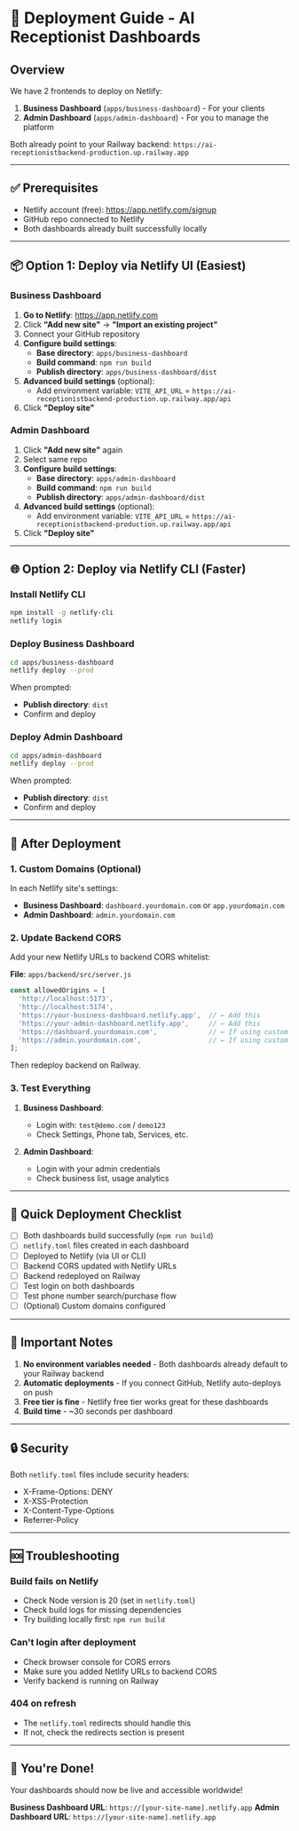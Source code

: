 # 🚀 Deployment Guide - AI Receptionist Dashboards

## Overview

We have 2 frontends to deploy on Netlify:
1. **Business Dashboard** (`apps/business-dashboard`) - For your clients
2. **Admin Dashboard** (`apps/admin-dashboard`) - For you to manage the platform

Both already point to your Railway backend: `https://ai-receptionistbackend-production.up.railway.app`

---

## ✅ Prerequisites

- Netlify account (free): https://app.netlify.com/signup
- GitHub repo connected to Netlify
- Both dashboards already built successfully locally

---

## 📦 Option 1: Deploy via Netlify UI (Easiest)

### Business Dashboard

1. **Go to Netlify**: https://app.netlify.com
2. Click **"Add new site"** → **"Import an existing project"**
3. Connect your GitHub repository
4. **Configure build settings**:
   - **Base directory**: `apps/business-dashboard`
   - **Build command**: `npm run build`
   - **Publish directory**: `apps/business-dashboard/dist`
5. **Advanced build settings** (optional):
   - Add environment variable: `VITE_API_URL` = `https://ai-receptionistbackend-production.up.railway.app/api`
6. Click **"Deploy site"**

### Admin Dashboard

1. Click **"Add new site"** again
2. Select same repo
3. **Configure build settings**:
   - **Base directory**: `apps/admin-dashboard`
   - **Build command**: `npm run build`
   - **Publish directory**: `apps/admin-dashboard/dist`
4. **Advanced build settings** (optional):
   - Add environment variable: `VITE_API_URL` = `https://ai-receptionistbackend-production.up.railway.app/api`
5. Click **"Deploy site"**

---

## 🌐 Option 2: Deploy via Netlify CLI (Faster)

### Install Netlify CLI

```bash
npm install -g netlify-cli
netlify login
```

### Deploy Business Dashboard

```bash
cd apps/business-dashboard
netlify deploy --prod
```

When prompted:
- **Publish directory**: `dist`
- Confirm and deploy

### Deploy Admin Dashboard

```bash
cd apps/admin-dashboard
netlify deploy --prod
```

When prompted:
- **Publish directory**: `dist`
- Confirm and deploy

---

## 🔧 After Deployment

### 1. Custom Domains (Optional)

In each Netlify site's settings:
- **Business Dashboard**: `dashboard.yourdomain.com` or `app.yourdomain.com`
- **Admin Dashboard**: `admin.yourdomain.com`

### 2. Update Backend CORS

Add your new Netlify URLs to backend CORS whitelist:

**File**: `apps/backend/src/server.js`

```javascript
const allowedOrigins = [
  'http://localhost:5173',
  'http://localhost:5174',
  'https://your-business-dashboard.netlify.app',  // ← Add this
  'https://your-admin-dashboard.netlify.app',     // ← Add this
  'https://dashboard.yourdomain.com',             // ← If using custom domain
  'https://admin.yourdomain.com',                 // ← If using custom domain
];
```

Then redeploy backend on Railway.

### 3. Test Everything

1. **Business Dashboard**:
   - Login with: `test@demo.com` / `demo123`
   - Check Settings, Phone tab, Services, etc.

2. **Admin Dashboard**:
   - Login with your admin credentials
   - Check business list, usage analytics

---

## 🎯 Quick Deployment Checklist

- [ ] Both dashboards build successfully (`npm run build`)
- [ ] `netlify.toml` files created in each dashboard
- [ ] Deployed to Netlify (via UI or CLI)
- [ ] Backend CORS updated with Netlify URLs
- [ ] Backend redeployed on Railway
- [ ] Test login on both dashboards
- [ ] Test phone number search/purchase flow
- [ ] (Optional) Custom domains configured

---

## 📝 Important Notes

1. **No environment variables needed** - Both dashboards already default to your Railway backend
2. **Automatic deployments** - If you connect GitHub, Netlify auto-deploys on push
3. **Free tier is fine** - Netlify free tier works great for these dashboards
4. **Build time** - ~30 seconds per dashboard

---

## 🔒 Security

Both `netlify.toml` files include security headers:
- X-Frame-Options: DENY
- X-XSS-Protection
- X-Content-Type-Options
- Referrer-Policy

---

## 🆘 Troubleshooting

### Build fails on Netlify

- Check Node version is 20 (set in `netlify.toml`)
- Check build logs for missing dependencies
- Try building locally first: `npm run build`

### Can't login after deployment

- Check browser console for CORS errors
- Make sure you added Netlify URLs to backend CORS
- Verify backend is running on Railway

### 404 on refresh

- The `netlify.toml` redirects should handle this
- If not, check the redirects section is present

---

## 🎉 You're Done!

Your dashboards should now be live and accessible worldwide!

**Business Dashboard URL**: `https://[your-site-name].netlify.app`
**Admin Dashboard URL**: `https://[your-site-name].netlify.app`
